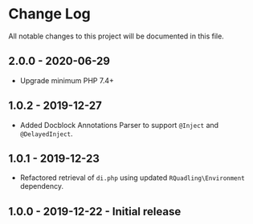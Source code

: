 # Change Log
All notable changes to this project will be documented in this file.

## 2.0.0 - 2020-06-29
- Upgrade minimum PHP 7.4+

## 1.0.2 - 2019-12-27
- Added Docblock Annotations Parser to support `@Inject` and `@DelayedInject`.

## 1.0.1 - 2019-12-23
- Refactored retrieval of `di.php` using updated `RQuadling\Environment` dependency.

## 1.0.0 - 2019-12-22 - Initial release
